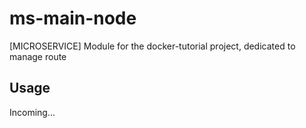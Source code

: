 # ms-main-node

[MICROSERVICE] Module for the docker-tutorial project, dedicated to manage route

## Usage

Incoming...
